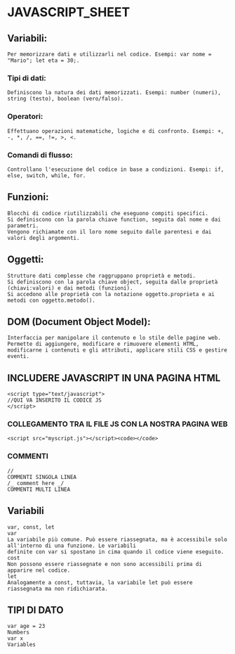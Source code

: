 <!-- @format -->

# JAVASCRIPT_SHEET

## Variabili:

    Per memorizzare dati e utilizzarli nel codice. Esempi: var nome = "Mario"; let eta = 30;.

### Tipi di dati:

    Definiscono la natura dei dati memorizzati. Esempi: number (numeri), string (testo), boolean (vero/falso).

### Operatori:

    Effettuano operazioni matematiche, logiche e di confronto. Esempi: +, -, *, /, ==, !=, >, <.

### Comandi di flusso:

    Controllano l'esecuzione del codice in base a condizioni. Esempi: if, else, switch, while, for.

## Funzioni:

    Blocchi di codice riutilizzabili che eseguono compiti specifici.
    Si definiscono con la parola chiave function, seguita dal nome e dai parametri.
    Vengono richiamate con il loro nome seguito dalle parentesi e dai valori degli argomenti.

## Oggetti:

    Strutture dati complesse che raggruppano proprietà e metodi.
    Si definiscono con la parola chiave object, seguita dalle proprietà (chiavi:valori) e dai metodi (funzioni).
    Si accedono alle proprietà con la notazione oggetto.proprieta e ai metodi con oggetto.metodo().

## DOM (Document Object Model):

    Interfaccia per manipolare il contenuto e lo stile delle pagine web.
    Permette di aggiungere, modificare e rimuovere elementi HTML, modificarne i contenuti e gli attributi, applicare stili CSS e gestire eventi.

## INCLUDERE JAVASCRIPT IN UNA PAGINA HTML

    <script type="text/javascript">
    //QUI VA INSERITO IL CODICE JS
    </script>

### COLLEGAMENTO TRA IL FILE JS CON LA NOSTRA PAGINA WEB

    <script src="myscript.js"></script><code></code>

### COMMENTI

    //
    COMMENTI SINGOLA LINEA
    /_ comment here _/
    COMMENTI MULTI LINEA

## Variabili

    var, const, let
    var
    La variabile più comune. Può essere riassegnata, ma è accessibile solo all'interno di una funzione. Le variabili
    definite con var si spostano in cima quando il codice viene eseguito.
    cost
    Non possono essere riassegnate e non sono accessibili prima di apparire nel codice.
    let
    Analogamente a const, tuttavia, la variabile let può essere riassegnata ma non ridichiarata.

## TIPI DI DATO

    var age = 23
    Numbers
    var x
    Variables
